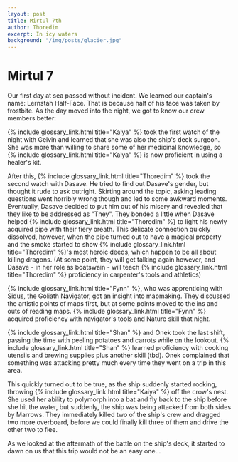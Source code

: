 ```yaml
---
layout: post
title: Mirtul 7th
author: Thoredim
excerpt: In icy waters
background: "/img/posts/glacier.jpg"
---
```


# Mirtul 7

Our first day at sea passed without incident. We learned our captain's name: Lernstah Half-Face. That is because half of his face was taken by frostbite. As the day moved into the night, we got to know our crew members better:

{% include glossary_link.html title="Kaiya" %} took the first watch of the night with Gelvin and learned that she was
also the ship's deck surgeon. She was more than willing to share some of her
medicinal knowledge, so {% include glossary_link.html title="Kaiya" %} is now proficient in using a healer's kit.

After this, {% include glossary_link.html title="Thoredim" %} took the second watch with Dasave. He tried to find out
Dasave's gender, but thought it rude to ask outright. Skirting around the topic,
asking leading questions went horribly wrong though and led to some awkward
moments. Eventually, Dasave decided to put him out of his misery and revealed
that they like to be addressed as "They". They bonded a little when Dasave
helped {% include glossary_link.html title="Thoredim" %} to light his newly acquired pipe with their fiery breath. This
delicate connection quickly dissolved, however, when the pipe turned out to have
a magical property and the smoke started to show {% include glossary_link.html title="Thoredim" %}'s most heroic deeds,
which happen to be all about killing dragons. (At some point, they will get
talking again however, and Dasave - in her role as boatswain - will teach
{% include glossary_link.html title="Thoredim" %} proficiency in carpenter's tools and athletics)

{% include glossary_link.html title="Fynn" %}, who was apprenticing with Sidus, the Goliath Navigator, got an insight
into mapmaking. They discussed the artistic points of maps first, but at some
points moved to the ins and outs of reading maps. {% include glossary_link.html title="Fynn" %} acquired proficiency with
navigator's tools and Nature skill that night.

{% include glossary_link.html title="Shan" %} and Onek took the last shift, passing the time with peeling potatoes and
carrots while on the lookout. {% include glossary_link.html title="Shan" %} learned proficiency with cooking utensils and
brewing supplies plus another skill (tbd). Onek complained that something was
attacking pretty much every time they went on a trip in this area. 

This quickly turned out to be true, as the ship suddenly started rocking,
throwing {% include glossary_link.html title="Kaiya" %} off the crow's nest. She used her ability to polymorph into a bat
and fly back to the ship before she hit the water, but suddenly, the ship was
being attacked from both sides by Marrows. They immediately killed two of the
ship's crew and dragged two more overboard, before we could finally kill three
of them and drive the other two to flee.

As we looked at the aftermath of the battle on the ship's deck, it started to
dawn on us that this trip would not be an easy one...
